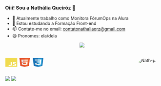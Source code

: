 ### Oiii! Sou a Nathália Queiróz :vulcan_salute:

- 🔭 Atualmente trabalho como Monitora FórumOps na Alura
- 🌱 Estou estudando a Formação Front-end
- 📫 Contate-me no email: contatonathaliaqrz@gmail.com
- 😄 Pronomes: ela/dela

<p align="center"> <img src="https://github-readme-stats.vercel.app/api?username=nathqueiroz&count_private=true&show_icons=true&theme=radical" /> </p>

<div style="display: inline_block"><br>
  <img align="center" alt="Nath-Js" height="30" width="40" src="https://raw.githubusercontent.com/devicons/devicon/master/icons/javascript/javascript-plain.svg">
  <img align="center" alt="Nath-HTML" height="30" width="40" src="https://raw.githubusercontent.com/devicons/devicon/master/icons/html5/html5-original.svg">
  <img align="center" alt="Nath-CSS" height="30" width="40" src="https://raw.githubusercontent.com/devicons/devicon/master/icons/css3/css3-original.svg">
  <img align="right" alt="Nath-pic" height="150" style="border-radius:50px;" src="https://user-images.githubusercontent.com/101743082/220481519-af825441-905f-4260-9549-45c76c5beb4b.png">
</div>

###

 ##
<div> 
  <a href="https://instagram.com/anathqrz" target="_blank"><img src="https://img.shields.io/badge/-Instagram-%23E4405F?style=for-the-badge&logo=instagram&logoColor=white" target="_blank"></a>
  <a href="https://www.linkedin.com/in/nathaliaqrz/" target="_blank"><img src="https://img.shields.io/badge/-LinkedIn-%230077B5?style=for-the-badge&logo=linkedin&logoColor=white" target="_blank"></a> 
  
</div>


  
